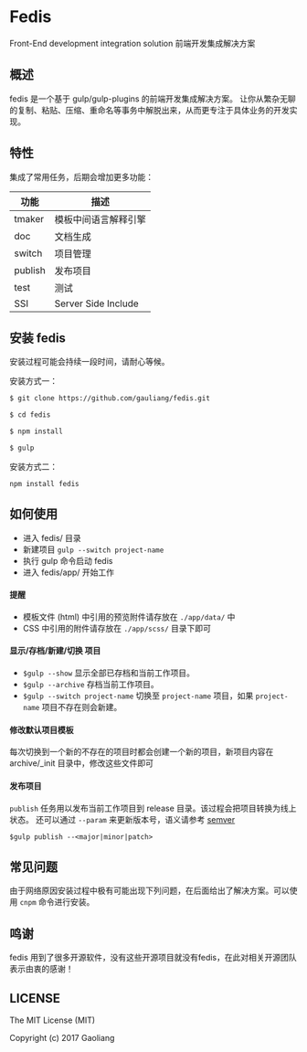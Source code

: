 # Fedis

Front-End development integration solution
前端开发集成解决方案

## 概述

fedis 是一个基于 gulp/gulp-plugins 的前端开发集成解决方案。
让你从繁杂无聊的复制、粘贴、压缩、重命名等事务中解脱出来，从而更专注于具体业务的开发实现。

## 特性

集成了常用任务，后期会增加更多功能：

功能  |  描述
---- | ---- 
tmaker		| 模板中间语言解释引擎
doc         | 文档生成
switch      | 项目管理
publish		| 发布项目 
test  		| 测试
SSI         | Server Side Include

## 安装 fedis

安装过程可能会持续一段时间，请耐心等候。

安装方式一：
``` bash
$ git clone https://github.com/gauliang/fedis.git

$ cd fedis

$ npm install

$ gulp
```

安装方式二：
```
npm install fedis
```

## 如何使用
* 进入 fedis/ 目录
* 新建项目 `gulp --switch project-name`
* 执行 gulp 命令启动 fedis
* 进入 fedis/app/ 开始工作

#### 提醒
* 模板文件 (html) 中引用的预览附件请存放在 `./app/data/` 中
* CSS 中引用的附件请存放在 `./app/scss/` 目录下即可

#### 显示/存档/新建/切换 项目
* `$gulp --show` 显示全部已存档和当前工作项目。
* `$gulp --archive` 存档当前工作项目。
* `$gulp --switch project-name` 切换至 `project-name` 项目，如果 `project-name` 项目不存在则会新建。

#### 修改默认项目模板
每次切换到一个新的不存在的项目时都会创建一个新的项目，新项目内容在 archive/_init 目录中，修改这些文件即可

#### 发布项目
`publish` 任务用以发布当前工作项目到 release 目录。该过程会把项目转换为线上状态。
还可以通过 `--param` 来更新版本号，语义请参考 [semver](https://docs.npmjs.com/misc/semver)
```
$gulp publish --<major|minor|patch>
```

## 常见问题
由于网络原因安装过程中极有可能出现下列问题，在后面给出了解决方案。可以使用 `cnpm` 命令进行安装。


## 鸣谢
fedis 用到了很多开源软件，没有这些开源项目就没有fedis，在此对相关开源团队表示由衷的感谢！

## LICENSE

The MIT License (MIT)

Copyright (c) 2017 Gaoliang